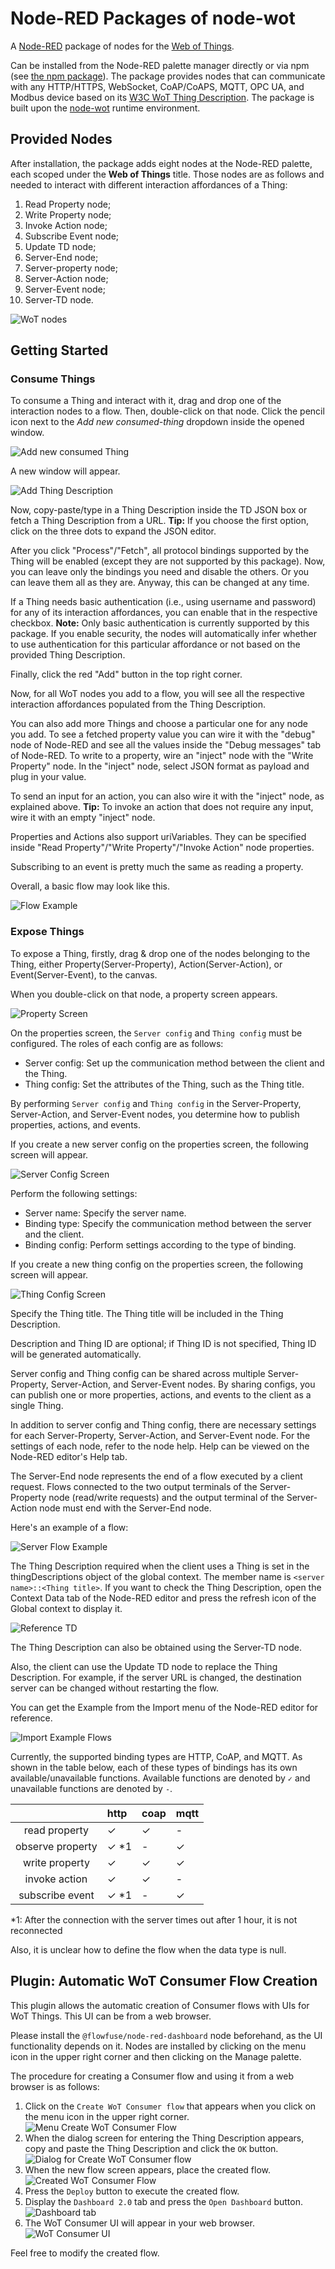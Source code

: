 # Node-RED Packages of node-wot

A [Node-RED](https://nodered.org/) package of nodes for the [Web of Things](https://www.w3.org/WoT/).

Can be installed from the Node-RED palette manager directly or via npm (see [the npm package](https://www.npmjs.com/package/@thingweb/node-red-node-wot)).
The package provides nodes that can communicate with any HTTP/HTTPS, WebSocket, CoAP/CoAPS, MQTT, OPC UA, and Modbus device based on its [W3C WoT Thing Description](https://www.w3.org/TR/wot-thing-description/).
The package is built upon the [node-wot](https://github.com/eclipse-thingweb/node-wot) runtime environment.

## Provided Nodes

After installation, the package adds eight nodes at the Node-RED palette, each scoped under the __Web of Things__ title.
Those nodes are as follows and needed to interact with different interaction affordances of a Thing:

1) Read Property node;
1) Write Property node;
1) Invoke Action node;
1) Subscribe Event node;
1) Update TD node;
1) Server-End node;
1) Server-property node;
1) Server-Action node;
1) Server-Event node;
1) Server-TD node.

![WoT nodes](screenshots/nodes.png)

## Getting Started

### Consume Things

To consume a Thing and interact with it, drag and drop one of the interaction nodes to a flow.
Then, double-click on that node.
Click the pencil icon next to the _Add new consumed-thing_ dropdown inside the opened window.

![Add new consumed Thing](screenshots/add-thing.png)

A new window will appear.

![Add Thing Description](screenshots/add-td.png)

Now, copy-paste/type in a Thing Description inside the TD JSON box or fetch a Thing Description from a URL.
**Tip:** If you choose the first option, click on the three dots to expand the JSON editor.

After you click "Process"/"Fetch", all protocol bindings supported by the Thing will be enabled (except they are not supported by this package).
Now, you can leave only the bindings you need and disable the others.
Or you can leave them all as they are.
Anyway, this can be changed at any time.

If a Thing needs basic authentication (i.e., using username and password) for any of its interaction affordances, you can enable that in the respective checkbox.
**Note:** Only basic authentication is currently supported by this package.
If you enable security, the nodes will automatically infer whether to use authentication for this particular affordance or not based on the provided Thing Description.

Finally, click the red "Add" button in the top right corner.

Now, for all WoT nodes you add to a flow, you will see all the respective interaction affordances populated from the Thing Description.

You can also add more Things and choose a particular one for any node you add.
To see a fetched property value you can wire it with the "debug" node of Node-RED and see all the values inside the "Debug messages" tab of Node-RED.
To write to a property, wire an "inject" node with the "Write Property" node.
In the "inject" node, select JSON format as payload and plug in your value.

To send an input for an action, you can also wire it with the "inject" node, as explained above.
**Tip:** To invoke an action that does not require any input, wire it with an empty "inject" node.

Properties and Actions also support uriVariables.
They can be specified inside "Read Property"/"Write Property"/"Invoke Action" node properties.

Subscribing to an event is pretty much the same as reading a property.

Overall, a basic flow may look like this.

![Flow Example](https://raw.githubusercontent.com/eclipse-thingweb/node-red/main/node-red-node-wot/screenshots/flow-example.png)

### Expose Things

To expose a Thing, firstly, drag & drop one of the nodes belonging to the Thing, either Property(Server-Property), Action(Server-Action), or Event(Server-Event), to the canvas.

When you double-click on that node, a property screen appears.

![Property Screen](https://raw.githubusercontent.com/eclipse-thingweb/node-red/main/node-red-node-wot/screenshots/server-property-settings.png)

On the properties screen, the `Server config` and `Thing config` must be configured. The roles of each config are as follows:

* Server config: Set up the communication method between the client and the Thing.
* Thing config: Set the attributes of the Thing, such as the Thing title.

By performing `Server config` and `Thing config` in the Server-Property, Server-Action, and Server-Event nodes, you determine how to publish properties, actions, and events.

If you create a new server config on the properties screen, the following screen will appear.

![Server Config Screen](https://raw.githubusercontent.com/eclipse-thingweb/node-red/main/node-red-node-wot/screenshots/server-config-settings.png)

Perform the following settings:

* Server name: Specify the server name.
* Binding type: Specify the communication method between the server and the client.
* Binding config: Perform settings according to the type of binding.

If you create a new thing config on the properties screen, the following screen will appear.

![Thing Config Screen](https://raw.githubusercontent.com/eclipse-thingweb/node-red/main/node-red-node-wot/screenshots/thing-config-settings.png)

Specify the Thing title. The Thing title will be included in the Thing Description.

Description and Thing ID are optional; if Thing ID is not specified, Thing ID will be generated automatically.

Server config and Thing config can be shared across multiple Server-Property, Server-Action, and Server-Event nodes. By sharing configs, you can publish one or more properties, actions, and events to the client as a single Thing.

In addition to server config and Thing config, there are necessary settings for each Server-Property, Server-Action, and Server-Event node. For the settings of each node, refer to the node help. Help can be viewed on the Node-RED editor's Help tab.

The Server-End node represents the end of a flow executed by a client request.
Flows connected to the two output terminals of the Server-Property node (read/write requests) and the output terminal of the Server-Action node must end with the Server-End node.

Here's an example of a flow:

![Server Flow Example](https://raw.githubusercontent.com/eclipse-thingweb/node-red/main/node-red-node-wot/screenshots/server-flow-example.png)

The Thing Description required when the client uses a Thing is set in the thingDescriptions object of the global context. The member name is `<server name>::<Thing title>`.
If you want to check the Thing Description, open the Context Data tab of the Node-RED editor and press the refresh icon of the Global context to display it.

![Reference TD](https://raw.githubusercontent.com/eclipse-thingweb/node-red/main/node-red-node-wot/screenshots/reference-td.png)

The Thing Description can also be obtained using the Server-TD node.

Also, the client can use the Update TD node to replace the Thing Description. For example, if the server URL is changed, the destination server can be changed without restarting the flow.

You can get the Example from the Import menu of the Node-RED editor for reference.

![Import Example Flows](screenshots/import-example-flows.png)

Currently, the supported binding types are HTTP, CoAP, and MQTT. As shown in the table below, each of these types of bindings has its own available/unavailable functions. Available functions are denoted by `✓` and unavailable functions are denoted by `-`.

| |http|coap|mqtt|
| :---: | :--- | :--- | :--- |
|read property|✓|✓|-|
|observe property|✓ *1|-|✓|
|write property|✓|✓|✓|
|invoke action|✓|✓|-|
|subscribe event|✓ *1|-|✓|

*1: After the connection with the server times out after 1 hour, it is not reconnected

Also, it is unclear how to define the flow when the data type is null.

## Plugin: Automatic WoT Consumer Flow Creation

This plugin allows the automatic creation of Consumer flows with UIs for WoT Things.
This UI can be from a web browser.

Please install the `@flowfuse/node-red-dashboard` node beforehand, as the UI functionality depends on it.
Nodes are installed by clicking on the menu icon in the upper right corner and then clicking on the Manage palette.

The procedure for creating a Consumer flow and using it from a web browser is as follows:

1. Click on the `Create WoT Consumer flow` that appears when you click on the menu icon in the upper right corner.  
![Menu Create WoT Consumer Flow](screenshots/menu-create-wot-consumer-flow.png)
2. When the dialog screen for entering the Thing Description appears, copy and paste the Thing Description and click the `OK` button.
![Dialog for Create WoT Consumer flow](screenshots/dialog-for-create-wot-consumer-flow.png)
3. When the new flow screen appears, place the created flow.
![Created WoT Consumer Flow](screenshots/created-wot-consumer-flow.png)
4. Press the `Deploy` button to execute the created flow.
5. Display the `Dashboard 2.0` tab and press the `Open Dashboard` button.
![Dashboard tab](screenshots/dashboard-tab.png)
6. The WoT Consumer UI will appear in your web browser.
![WoT Consumer UI](screenshots/wot-consumer-screen.png)

Feel free to modify the created flow.
